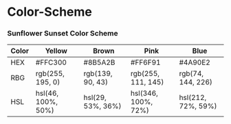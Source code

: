 # Color-Scheme
  <h3> Sunflower Sunset Color Scheme </h3>

  <table>
    <thead>
      <tr>
        <th> Color </th>
        <th> Yellow </th>
        <th>Brown</th>
        <th>Pink</th>
        <th>Blue</th>
      </tr>
    </thead>
    <tbody>
      <tr>
        <td>HEX</td>
        <td>#FFC300</td>
        <td>#8B5A2B</td>
        <td>#FF6F91</td>
        <td>#4A90E2</td>
      </tr>
      <tr>
        <td>RBG</td>
        <td>rgb(255, 195, 0)</td>
        <td>rgb(139, 90, 43)</td>
        <td>rgb(255, 111, 145)</td>
        <td>rgb(74, 144, 226)</td>
      </tr>
      <tr>
        <td>HSL</td>
         <td>hsl(46, 100%, 50%)</td>
         <td>hsl(29, 53%, 36%)</td>
        <td>hsl(346, 100%, 72%)</td>
         <td>hsl(212, 72%, 59%)</td>
    </tbody>
  </table>

</body>
</html>
